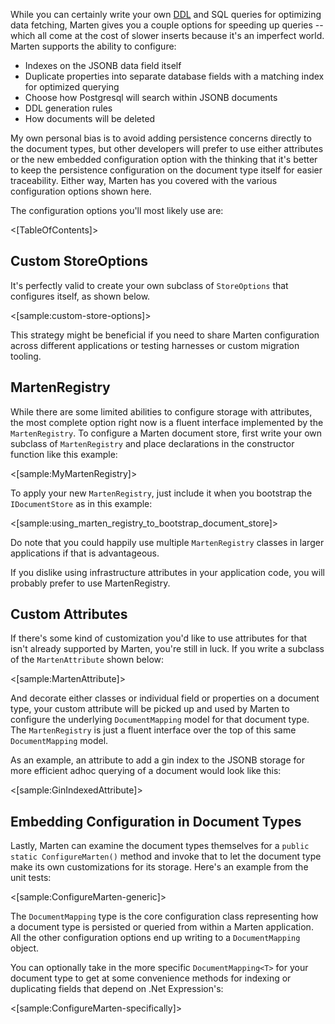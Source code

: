 <!--Title:Customizing Document Storage-->
<!--Url:customizing-->

While you can certainly write your own [DDL](https://en.wikipedia.org/wiki/Data_definition_language) 
and SQL queries for optimizing data fetching, Marten gives you a couple options for speeding up queries -- 
which all come at the cost of slower inserts because it's an imperfect world. Marten supports the ability to configure:

* Indexes on the JSONB data field itself
* Duplicate properties into separate database fields with a matching index for optimized querying
* Choose how Postgresql will search within JSONB documents
* DDL generation rules
* How documents will be deleted

My own personal bias is to avoid adding persistence concerns directly to the document types, but other developers
will prefer to use either attributes or the new embedded configuration option with the thinking that it's
better to keep the persistence configuration on the document type itself for easier traceability. Either way,
Marten has you covered with the various configuration options shown here.

The configuration options you'll most likely use are:

<[TableOfContents]>


## Custom StoreOptions

It's perfectly valid to create your own subclass of `StoreOptions` that configures itself, as shown below. 

<[sample:custom-store-options]>

This strategy might be beneficial if you need to share Marten configuration across different applications
or testing harnesses or custom migration tooling.


## MartenRegistry

While there are some limited abilities to configure storage with attributes, the most complete option right now 
is a fluent interface implemented by the `MartenRegistry`. To configure a Marten document store, first write
your own subclass of `MartenRegistry` and place declarations in the constructor function like this example:

<[sample:MyMartenRegistry]>

To apply your new `MartenRegistry`, just include it when you bootstrap the `IDocumentStore` as in this example:

<[sample:using_marten_registry_to_bootstrap_document_store]>

Do note that you could happily use multiple `MartenRegistry` classes in larger applications if that is advantageous.

If you dislike using infrastructure attributes in your application code, you will probably prefer to use MartenRegistry.


## Custom Attributes

If there's some kind of customization you'd like to use attributes for that isn't already supported by Marten, 
you're still in luck. If you write a subclass of the `MartenAttribute` shown below:

<[sample:MartenAttribute]>

And decorate either classes or individual field or properties on a document type, your custom attribute will be
picked up and used by Marten to configure the underlying `DocumentMapping` model for that document type. The
`MartenRegistry` is just a fluent interface over the top of this same `DocumentMapping` model.

As an example, an attribute to add a gin index to the JSONB storage for more efficient adhoc querying of a document
would look like this:

<[sample:GinIndexedAttribute]>


## Embedding Configuration in Document Types

Lastly, Marten can examine the document types themselves for a `public static ConfigureMarten()` method
and invoke that to let the document type make its own customizations for its storage. Here's an example from
the unit tests:

<[sample:ConfigureMarten-generic]>

The `DocumentMapping` type is the core configuration class representing how a document type is persisted or
queried from within a Marten application. All the other configuration options end up writing to a
`DocumentMapping` object.

You can optionally take in the more specific `DocumentMapping<T>` for your document type to get at 
some convenience methods for indexing or duplicating fields that depend on .Net Expression's:

<[sample:ConfigureMarten-specifically]>